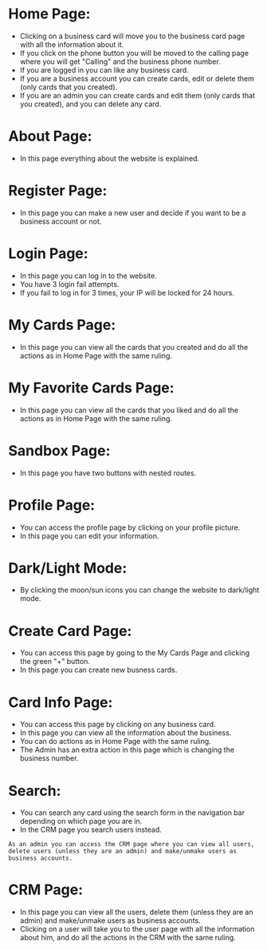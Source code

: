 # Home Page:
* Clicking on a business card will move you to the business card page with all the information about it.
* If you click on the phone button you will be moved to the calling page where you will get "Calling" and the business phone number.
* If you are logged in you can like any business card.
* If you are a business account you can create cards, edit or delete them (only cards that you created).
* If you are an admin you can create cards and edit them (only cards that you created), and you can delete any card.

# About Page:
* In this page everything about the website is explained.

# Register Page:
* In this page you can make a new user and decide if you want to be a business account or not.

# Login Page:
* In this page you can log in to the website.
* You have 3 login fail attempts.
* If you fail to log in for 3 times, your IP will be locked for 24 hours.

# My Cards Page:
* In this page you can view all the cards that you created and do all the actions as in Home Page with the same ruling.

# My Favorite Cards Page:
* In this page you can view all the cards that you liked and do all the actions as in Home Page with the same ruling.

# Sandbox Page:
* In this page you have two buttons with nested routes.

# Profile Page:
* You can access the profile page by clicking on your profile picture.
* In this page you can edit your information.

# Dark/Light Mode:
* By clicking the moon/sun icons you can change the website to dark/light mode.

# Create Card Page:
* You can access this page by going to the My Cards Page and clicking the green "+" button.
* In this page you can create new busness cards.

# Card Info Page:
* You can access this page by clicking on any business card.
* In this page you can view all the information about the business.
* You can do actions as in Home Page with the same ruling.
* The Admin has an extra action in this page which is changing the business number.

# Search:
* You can search any card using the search form in the navigation bar depending on which page you are in.
* In the CRM page you search users instead.

`As an admin you can access the CRM page where you can view all users, delete users (unless they are an admin) and make/unmake users as business accounts.`

# CRM Page:
* In this page you can view all the users, delete them (unless they are an admin) and make/unmake users as business accounts.
* Clicking on a user will take you to the user page with all the information about him, and do all the actions in the CRM with the same ruling.